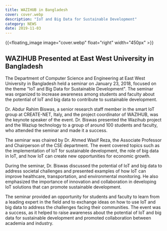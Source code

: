 ```yaml
---
title: WAZIHUB in Bangladesh
cover: cover.webp
description: "IoT and Big Data for Sustainable Development"
category: NEWS
date: 2019-11-03
---
```


<!-- ![image](cover.webp) -->
{{<floating_image image="cover.webp" float="right" width="450px" >}}

## WAZIHUB Presented at East West University in Bangladesh

The Department of Computer Science and Engineering at East West University in Bangladesh held a seminar on January 23, 2018, focused on the theme 
"IoT and Big Data for Sustainable Development". The seminar was organized to increase awareness among students and faculty about the potential of
IoT and big data to contribute to sustainable development.

Dr. Abdur Rahim Biswas, a senior research staff member in the smart IoT group at CREATE-NET, Italy, and the project coordinator of WAZIHUB, was the
keynote speaker of the event. Dr. Biswas presented the Wazihub project and the Waziup technology to a group of around 100 students and faculty, who
attended the seminar and made it a success.

The seminar was chaired by Dr. Ahmed Wasif Reza, the Associate Professor and Chairperson of the CSE department. The event covered topics such as the
implementation of IoT for sustainable development, the role of big data in IoT, and how IoT can create new opportunities for economic growth.

During the seminar, Dr. Biswas discussed the potential of IoT and big data to address societal challenges and presented examples of how IoT can improve
healthcare, transportation, and environmental monitoring. He also emphasized the importance of innovation and collaboration in developing IoT solutions
that can promote sustainable development.

The seminar provided an opportunity for students and faculty to learn from a leading expert in the field and to exchange ideas on how to use IoT and big
data to address the challenges facing their communities. The event was a success, as it helped to raise awareness about the potential of IoT and big data
for sustainable development and promoted collaboration between academia and industry.
